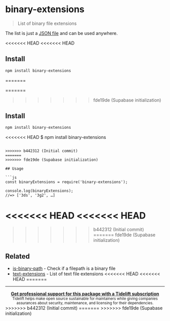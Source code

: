 # binary-extensions

> List of binary file extensions

The list is just a [JSON file](binary-extensions.json) and can be used anywhere.

<<<<<<< HEAD
<<<<<<< HEAD
## Install

```sh
npm install binary-extensions
```
=======

=======
>>>>>>> fde19de (Supabase initialization)
## Install

```sh
npm install binary-extensions
```
<<<<<<< HEAD
$ npm install binary-extensions
```

>>>>>>> b442312 (Initial commit)
=======
>>>>>>> fde19de (Supabase initialization)

## Usage

```js
const binaryExtensions = require('binary-extensions');

console.log(binaryExtensions);
//=> ['3ds', '3g2', …]
```

<<<<<<< HEAD
<<<<<<< HEAD
=======

>>>>>>> b442312 (Initial commit)
=======
>>>>>>> fde19de (Supabase initialization)
## Related

- [is-binary-path](https://github.com/sindresorhus/is-binary-path) - Check if a filepath is a binary file
- [text-extensions](https://github.com/sindresorhus/text-extensions) - List of text file extensions
<<<<<<< HEAD
<<<<<<< HEAD
=======


---

<div align="center">
	<b>
		<a href="https://tidelift.com/subscription/pkg/npm-binary-extensions?utm_source=npm-binary-extensions&utm_medium=referral&utm_campaign=readme">Get professional support for this package with a Tidelift subscription</a>
	</b>
	<br>
	<sub>
		Tidelift helps make open source sustainable for maintainers while giving companies<br>assurances about security, maintenance, and licensing for their dependencies.
	</sub>
</div>
>>>>>>> b442312 (Initial commit)
=======
>>>>>>> fde19de (Supabase initialization)
